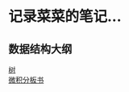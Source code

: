 # 记录菜菜的笔记...

## 数据结构大纲
[树](https://github.com/711LLL711/note/blob/main/tree/tree.md)  
[微积分板书](https://github.com/711LLL711/note/tree/main/%E5%BE%AE%E7%A7%AF%E5%88%86%E4%B8%8B%E6%9D%BF%E4%B9%A6/%E5%BE%AE%E7%A7%AF%E5%88%86%E6%9D%BF%E4%B9%A6)
